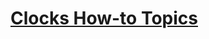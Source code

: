 # [Clocks How-to Topics](https://docs.microsoft.com/en-us/dotnet/framework/wpf/graphics-multimedia/clocks-how-to-topics)

